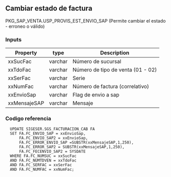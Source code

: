 ## Cambiar estado de factura

PKG_SAP_VENTA.USP_PROVIS_EST_ENVIO_SAP (Permite cambiar el estado - erroneo o válido)

### Inputs

| Property     | type    | Description                       |
| ------------ | ------- | --------------------------------- |
| xxSucFac     | varchar | Número de sucursal                |
| xxTdoFac     | varchar | Número de tipo de venta (01 - 02) |
| xxSerFac     | varchar | Serie                             |
| xxNumFac     | varchar | Número de factura (correlativo)   |
| xxEnvioSap   | varchar | Flag de envio a sap               |
| xxMensajeSAP | varchar | Mensaje                           |

### Codigo referencia

```
  UPDATE SIGESER.SGS_FACTURACION_CAB FA
  SET FA.FC_ENVIO_SAP = xxEnvioSap,
      FA.FC_ENVIO_SAP2 = xxEnvioSap,
      FA.FC_ERROR_ENVIO_SAP =SUBSTR(xxMensajeSAP,1,250),
      FA.FC_ERROR_SAP2 = SUBSTR(xxMensajeSAP,1,250),
      FA.FC_FECENVIO_SAP2 = SYSDATE
  WHERE FA.FC_NUMSUC = xxSucFac
  AND FA.FC_NUMTDVEN = xxTdoFac
  AND FA.FC_SERFAC = xxSerFac
  AND FA.FC_NUMFAC = xxNumFac;
```
